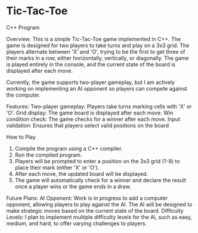 # Tic-Tac-Toe
C++ Program

Overview:
This is a simple Tic-Tac-Toe game implemented in C++. The game is designed for two players to 
take turns and play on a 3x3 grid. The players alternate between 'X' and 'O', trying to be the 
first to get three of their marks in a row, either horizontally, vertically, or diagonally. 
The game is played entirely in the console, and the current state of the board is 
displayed after each move.

Currently, the game supports two-player gameplay, but I am actively working on implementing an 
AI opponent so players can compete against the computer.

Features:
Two-player gameplay: Players take turns marking cells with 'X' or 'O'.
Grid display: The game board is displayed after each move.
Win condition check: The game checks for a winner after each move.
Input validation: Ensures that players select valid positions on the board

How to Play
1. Compile the program using a C++ compiler.
2. Run the compiled program.
3. Players will be prompted to enter a position on the 3x3 grid (1-9) to place their mark (either 'X' or 'O').
4. After each move, the updated board will be displayed.
5. The game will automatically check for a winner and declare the result once a player wins or the game ends in a draw.

Future Plans:
AI Opponent: Work is in progress to add a computer opponent, allowing players to play against the AI. 
The AI will be designed to make strategic moves based on the current state of the board.
Difficulty Levels: I plan to implement multiple difficulty levels for the AI, such as easy, medium, 
and hard, to offer varying challenges to players.
